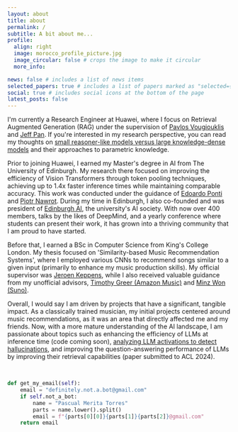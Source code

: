 ```yaml
---
layout: about
title: about
permalink: /
subtitle: A bit about me...
profile:
  align: right
  image: morocco_profile_picture.jpg
  image_circular: false # crops the image to make it circular
  more_info:

news: false # includes a list of news items
selected_papers: true # includes a list of papers marked as "selected={true}"
social: true # includes social icons at the bottom of the page
latest_posts: false
---
```

I'm currently a Research Engineer at Huawei, where I focus on Retrieval Augmented Generation (RAG) under the supervision of [Pavlos Vougiouklis](https://scholar.google.com/citations?hl=en&user=9J7YeR0AAAAJ&view_op=list_works&sortby=pubdate) and [Jeff Pan](https://scholar.google.com/citations?user=zLDAY8QAAAAJ&hl=es). If you're interested in my research perspective, you can read my thoughts on [small reasoner-like models versus large knowledge-dense models](https://pascualmeritatorres.github.io/blog/2024/small_vs_big_models/) and their approaches to parametric knowledge.

Prior to joining Huawei, I earned my Master's degree in AI from The University of Edinburgh. My research there focused on improving the efficiency of Vision Transformers through token pooling techniques, achieving up to 1.4x faster inference times while maintaining comparable accuracy. This work was conducted under the guidance of [Edoardo Ponti](https://scholar.google.ca/citations?user=tklL2q0AAAAJ&hl=en) and [Piotr Nawrot](https://scholar.google.com/citations?user=9wrNHUQAAAAJ&hl=en). During my time in Edinburgh, I also co-founded and was president of [Edinburgh AI](https://edinburghai.org/), the university's AI society. With now over 400 members, talks by the likes of DeepMind, and a yearly conference where students can present their work, it has grown into a thriving community that I am proud to have started.

Before that, I earned a BSc in Computer Science from King's College London. My thesis focused on 'Similarity-based Music Recommendation Systems', where I employed various CNNs to recommend songs similar to a given input (primarily to enhance my music production skills). My official supervisor was [Jeroen Keppens](https://scholar.google.co.uk/citations?user=6uEtmfoAAAAJ&hl=de), while I also received valuable guidance from my unofficial advisors, [Timothy Greer (Amazon Music)](https://www.linkedin.com/in/timothy-greer-ph-d-28630671/) and [Minz Won (Suno)](https://scholar.google.com/citations?user=x5rArQMAAAAJ&hl=en).

Overall, I would say I am driven by projects that have a significant, tangible impact. As a classically trained musician, my initial projects centered around music recommendations, as it was an area that directly affected me and my friends. Now, with a more mature understanding of the AI landscape, I am passionate about topics such as enhancing the efficiency of LLMs at inference time (code coming soon), [analyzing LLM activations to detect hallucinations](https://github.com/tberm/mlp_cw4?tab=readme-ov-file), and improving the question-answering performance of LLMs by improving their retrieval capabilities (paper submitted to ACL 2024).

<br/>

```python
def get_my_email(self):
    email = "definitely.not.a.bot@gmail.com"
    if self.not_a_bot:
        name = "Pascual Merita Torres"
        parts = name.lower().split()
        email = f"{parts[0][0]}{parts[1]}{parts[2]}@gmail.com"
    return email
```

<br/>
